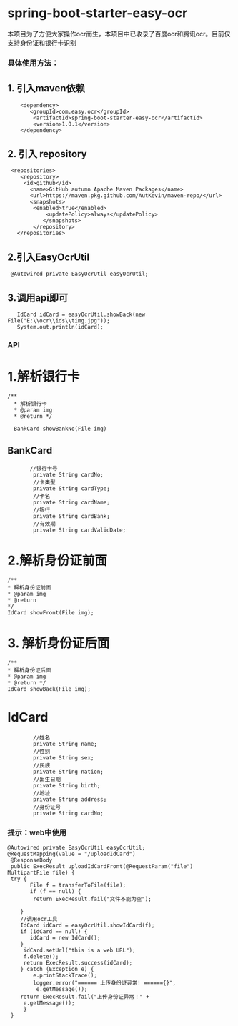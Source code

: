 # spring-boot-starter-easy-ocr


本项目为了方便大家操作ocr而生，本项目中已收录了百度ocr和腾讯ocr。目前仅支持身份证和银行卡识别
### 具体使用方法：
## 1. 引入maven依赖
        <dependency>
           <groupId>com.easy.ocr</groupId>
            <artifactId>spring-boot-starter-easy-ocr</artifactId>
            <version>1.0.1</version>
        </dependency>

## 2. 引入 repository

     <repositories>
        <repository>
         <id>github</id>
           <name>GitHub autumn Apache Maven Packages</name>
           <url>https://maven.pkg.github.com/AutKevin/maven-repo/</url>
           <snapshots>
            <enabled>true</enabled>
                <updatePolicy>always</updatePolicy>
               </snapshots>
            </repository>
       </repositories>
    

## 2.引入EasyOcrUtil
     @Autowired private EasyOcrUtil easyOcrUtil; 

## 3.调用api即可
       IdCard idCard = easyOcrUtil.showBack(new File("E:\\ocr\\ids\\timg.jpg"));
       System.out.println(idCard);



### API

# 1.解析银行卡


    /** 
      * 解析银行卡 
      * @param img 
      * @return */ 
  
      BankCard showBankNo(File img)
   ## BankCard
           //银行卡号
            private String cardNo;
            //卡类型
            private String cardType;
            //卡名
            private String cardName;
            //银行
            private String cardBank;
            //有效期
            private String cardValidDate;


# 2.解析身份证前面

    /**
    * 解析身份证前面 
    * @param img 
    * @return 
    */
    IdCard showFront(File img);

# 3. 解析身份证后面 

    /** 
    * 解析身份证后面 
    * @param img 
    * @return */
    IdCard showBack(File img);
   # IdCard
            //姓名
            private String name;
            //性别
            private String sex;
            //民族
            private String nation;
            //出生日期
            private String birth;
            //地址
            private String address;
            //身份证号
            private String cardNo;  

### 提示：web中使用


    @Autowired private EasyOcrUtil easyOcrUtil;
    @RequestMapping(value = "/uploadIdCard")
     @ResponseBody
     public ExecResult uploadIdCardFront(@RequestParam("file") MultipartFile file) {
     try {   
           File f = transferToFile(file);   
           if (f == null) {     
            return ExecResult.fail("文件不能为空"); 
        
        } 
        //调用ocr工具        
        IdCard idCard = easyOcrUtil.showIdCard(f);  
        if (idCard == null) {      
           idCard = new IdCard(); 
        }
         idCard.setUrl("this is a web URL");
         f.delete(); 
         return ExecResult.success(idCard);
        } catch (Exception e) {  
            e.printStackTrace();  
            logger.error("====== 上传身份证异常! ======{}",
             e.getMessage());   
        return ExecResult.fail("上传身份证异常！" +
         e.getMessage());        
         }
     }


